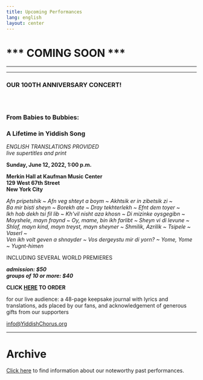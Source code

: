 ```yaml
---
title: Upcoming Performances
lang: english
layout: center
---
```


# *** COMING SOON ***

_____

*********

### OUR 100TH ANNIVERSARY CONCERT!
### &nbsp;
### From Babies to Bubbies:
### A Lifetime in Yiddish Song

*ENGLISH TRANSLATIONS PROVIDED*  
*live supertitles and print*

**Sunday, June 12, 2022, 1:00 p.m.**

**Merkin Hall at Kaufman Music Center  
129 West 67th Street  
New York City**

*Afn pripetshik ~ Afn veg shteyt a boym ~ Akhtsik er in zibetsik zi ~  
Ba mir bisti sheyn ~ Borekh ate ~  Dray tekhterlekh ~ Efnt dem toyer ~  
Ikh hob dekh tsi fil lib ~  Kh'vil nisht aza khosn ~  Di mizinke oysgegibn ~  
Moyshele, mayn fraynd ~ Oy, mame, bin ikh farlibt ~ Sheyn vi di levune ~  
Shlof, mayn kind, mayn treyst, mayn sheyner ~ Shmilik, Azrilik ~ Tsipele ~ Vaserl ~  
Ven ikh volt geven a shnayder ~ Vos dergeystu mir di yorn? ~ Yome, Yome ~ Yugnt-himen*  

INCLUDING SEVERAL WORLD PREMIERES    

**_admission: $50_**  
**_groups of 10 or more: $40_**  

**CLICK [HERE](https://www.kaufmanmusiccenter.org/mch/event/yiddish-philharmonic-chorus-from-babies-to-bubbies/) TO ORDER**    

for our live audience:  a 48-page keepsake journal with lyrics and translations, ads placed by our fans, and acknowledgement of generous gifts from our supporters  

[info@YiddishChorus.org](mailto:info@yiddishchorus.org)

_____

# Archive

[Click here](concerts_archive.html) to find information about our noteworthy past performances.
